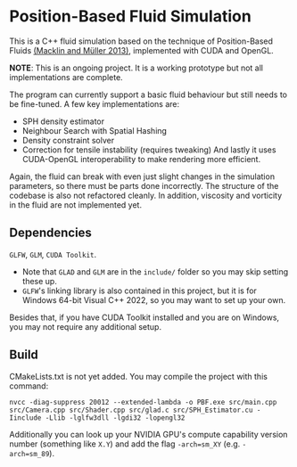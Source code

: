 # Position-Based Fluid Simulation

This is a C++ fluid simulation based on the technique of Position-Based Fluids [(Macklin and Müller 2013)](https://mmacklin.com/pbf_sig_preprint.pdf), implemented with CUDA and OpenGL.

**NOTE**: This is an ongoing project. It is a working prototype but not all implementations are complete.

The program can currently support a basic fluid behaviour but still needs to be fine-tuned. A few key implementations are:
- SPH density estimator
- Neighbour Search with Spatial Hashing
- Density constraint solver
- Correction for tensile instability (requires tweaking)
And lastly it uses CUDA-OpenGL interoperability to make rendering more efficient.

Again, the fluid can break with even just slight changes in the simulation parameters, so there must be parts done incorrectly. The structure of the codebase is also not refactored cleanly. In addition, viscosity and vorticity in the fluid are not implemented yet.

## Dependencies

`GLFW`, `GLM`, `CUDA Toolkit`. 

- Note that `GLAD` and `GLM` are in the `include/` folder so you may skip setting these up.
- `GLFW`'s linking library is also contained in this project, but it is for Windows 64-bit Visual C++ 2022, so you may want to set up your own.

Besides that, if you have CUDA Toolkit installed and you are on Windows, you may not require any additional setup.

## Build

CMakeLists.txt is not yet added. You may compile the project with this command:
```
nvcc -diag-suppress 20012 --extended-lambda -o PBF.exe src/main.cpp src/Camera.cpp src/Shader.cpp src/glad.c src/SPH_Estimator.cu -Iinclude -Llib -lglfw3dll -lgdi32 -lopengl32
```
Additionally you can look up your NVIDIA GPU's compute capability version number (something like `X.Y`) and add the flag `-arch=sm_XY` (e.g. `-arch=sm_89`).
